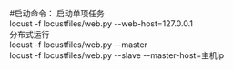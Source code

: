 #启动命令：
启动单项任务  
locust -f locustfiles/web.py --web-host=127.0.0.1  
分布式运行  
locust -f locustfiles/web.py --master  
locust -f locustfiles/web.py --slave --master-host=主机ip 
